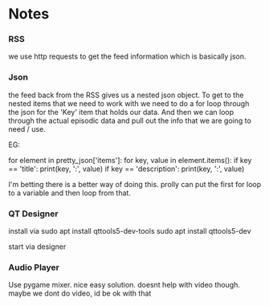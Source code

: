 # Notes

### RSS

we use http requests to get the feed information which is basically json. 


### Json 

the feed back from the RSS gives us a nested json object. To get to the nested items that we need to work with we need to do a for loop through the json for the 'Key' item that holds our data. And then we can loop through the actual episodic data and pull out the info that we are going to need / use. 

EG:


for element in pretty_json['items']:
	for key, value in element.items():
		if key == 'title':
			print(key, ':', value)
		if key == 'description':
			print(key, ':', value)

I'm betting there is a better way of doing this. prolly can put the first for loop to a variable and then loop from that. 

### QT Designer

install via 
sudo apt install qttools5-dev-tools
sudo apt install qttools5-dev

start via 
designer


### Audio Player

Use pygame mixer. nice easy solution. doesnt help with video though. maybe we dont do video, id be ok with that